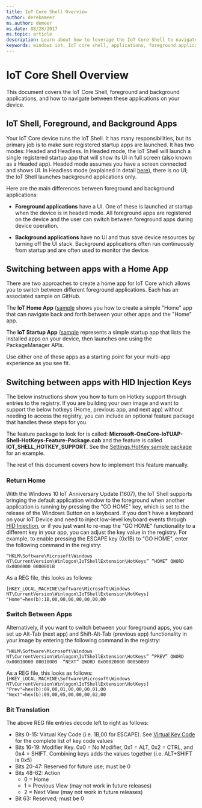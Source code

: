 ```yaml
---
title: IoT Core Shell Overview
author: derekameer
ms.author: demeer
ms.date: 08/28/2017
ms.topic: article
description: Learn about how to leverage the IoT Core Shell to navigate between navigations on your device.
keywords: windows iot, IoT core shell, applications, foreground applications, background applications
---
```


# IoT Core Shell Overview

This document covers the IoT Core Shell, foreground and background applications, and how to navigate between these applications on your device.

## IoT Shell, Foreground, and Background Apps

Your IoT Core device runs the IoT Shell. It has many responsibilities, but its primary job is to make sure registered startup apps are launched. It has two modes: Headed and Headless. 
In Headed mode, the IoT Shell will launch a single registered startup app that will show its UI in full screen (also known as a Headed app). Headed mode assumes you have a screen connected and shows UI. In Headless mode (explained in detail [here](../learn-about-hardware/HeadlessMode.md)), there is no UI; the IoT Shell launches background applications only.

Here are the main differences between foreground and background applications:

- **Foreground applications** have a UI. One of these is launched at startup when the device is in headed mode. All foreground apps are registered on the device and the user can switch between foreground apps during device operation.

- **Background applications** have no UI and thus save device resources by turning off the UI stack. Background applications often run continuously from startup and are often used to monitor the device.

## Switching between apps with a Home App

There are two approaches to create a home app for IoT Core which allows you to switch between different foreground applications. Each has an associated sample on GitHub.

The **IoT Home App** ([sample](https://developer.microsoft.com/en-us/windows/iot/samples/iothomeapp) shows you how to create a simple "Home" app that can navigate back and forth between your other apps and the "Home" app.

The **IoT Startup App** ([sample](https://developer.microsoft.com/en-us/windows/iot/samples/iotstartapp) represents a simple startup app that lists the installed apps on your device, then launches one using the PackageManager APIs.

Use either one of these apps as a starting point for your multi-app experience as you see fit.

## Switching between apps with HID Injection Keys

The below instructions show you how to turn on Hotkey support through entries to the registry. If you are building your own image and want to support the below hotkeys (Home, previous app, and next app) without needing to access the registry, you can include an optional feature package that handles these steps for you.

The feature package to look for is called: **Microsoft-OneCore-IoTUAP-Shell-HotKeys-Feature-Package.cab** and the feature is called **IOT_SHELL_HOTKEY_SUPPORT**. See the [Settings.HotKey sample package](https://github.com/ms-iot/iot-adk-addonkit/blob/master/Common/Packages/Settings.HotKey/Settings.HotKey.pkg.xml) for an example.

The rest of this document covers how to implement this feature manually.

### Return Home

With the Windows 10 IoT Anniversary Update (1607), the IoT Shell supports bringing the default application window to the foreground when another application is running by pressing the "GO HOME" key, which is set to the release of the Windows Button on a keyboard. If you don't have a keyboard on your IoT Device and need to inject low-level keyboard events through [HID Injection](https://developer.microsoft.com/en-us/windows/iot/samples/hidinjection), or if you just want to re-map the "GO HOME" functionality to a different key in your app, you can adjust the key value in the registry. For example, to enable pressing the ESCAPE key (0x1B) to "GO HOME", enter the following command in the registry:

``
“HKLM\Software\Microsoft\Windows NT\CurrentVersion\Winlogon\IoTShellExtension\HotKeys” “HOME” QWORD    0x0000000 0000001B  
``

As a REG file, this looks as follows:

``
[HKEY_LOCAL_MACHINE\Software\Microsoft\Windows NT\CurrentVersion\Winlogon\IoTShellExtension\HotKeys]
"Home"=hex(b):1B,00,00,00,00,00,00,00
``

### Switch Between Apps

Alternatively, if you want to switch between your foreground apps, you can set up Alt-Tab (next app) and Shift-Alt-Tab (previous app) functionality in your image by entering the following command in the registry:

``
“HKLM\Software\Microsoft\Windows NT\CurrentVersion\Winlogon\IoTShellExtension\HotKeys”
“PREV” QWORD 0x00010000 00010009 
“NEXT” QWORD 0x00020000 00050009 
``

As a REG file, this looks as follows:
``
[HKEY_LOCAL_MACHINE\Software\Microsoft\Windows NT\CurrentVersion\Winlogon\IoTShellExtension\HotKeys]
"Prev"=hex(b):09,00,01,00,00,00,01,00
"Next"=hex(b):09,00,05,00,00,00,02,00
``

### Bit Translation

The above REG file entries decode left to right as follows:

- Bits 0-15: Virtual Key Code (i.e. 1B,00 for ESCAPE). See [Virtual Key Code](https://msdn.microsoft.com/library/windows/desktop/dd375731(v=vs.85).aspx) for the complete list of key code values
- Bits 16-19: Modifier Key. 0x0 = No Modifier, 0x1 = ALT, 0x2 = CTRL, and 0x4 = SHIFT. Combining keys adds the values together (i.e. ALT+SHIFT is 0x5)
- Bits 20-47: Reserved for future use; must be 0
- Bits 48-62:  Action
    - 0 = Home
    - 1 = Previous View (may not work in future releases)
    - 2 = Next View (may not work in future releases)
- Bit 63: Reserved; must be 0

